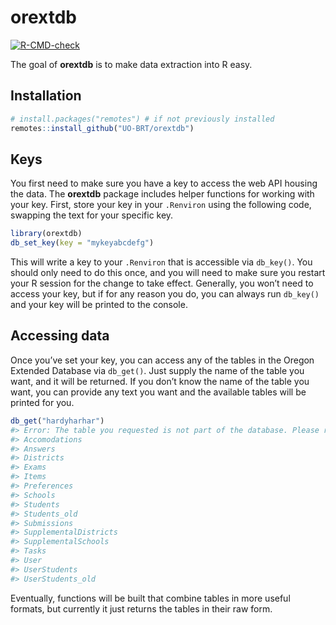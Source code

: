 
<!-- README.md is generated from README.Rmd. Please edit that file -->

# orextdb

<!-- badges: start -->

[![R-CMD-check](https://github.com/UO-BRT/orextdb/workflows/R-CMD-check/badge.svg)](https://github.com/UO-BRT/orextdb/actions)
<!-- badges: end -->

The goal of **orextdb** is to make data extraction into R easy.

## Installation

``` r
# install.packages("remotes") # if not previously installed
remotes::install_github("UO-BRT/orextdb")
```

## Keys

You first need to make sure you have a key to access the web API housing
the data. The **orextdb** package includes helper functions for working
with your key. First, store your key in your `.Renviron` using the
following code, swapping the text for your specific key.

``` r
library(orextdb)
db_set_key(key = "mykeyabcdefg")
```

This will write a key to your `.Renviron` that is accessible via
`db_key()`. You should only need to do this once, and you will need to
make sure you restart your R session for the change to take effect.
Generally, you won’t need to access your key, but if for any reason you
do, you can always run `db_key()` and your key will be printed to the
console.

## Accessing data

Once you’ve set your key, you can access any of the tables in the Oregon
Extended Database via `db_get()`. Just supply the name of the table you
want, and it will be returned. If you don’t know the name of the table
you want, you can provide any text you want and the available tables
will be printed for you.

``` r
db_get("hardyharhar")
#> Error: The table you requested is not part of the database. Please request one of the following tables:
#> Accomodations
#> Answers
#> Districts
#> Exams
#> Items
#> Preferences
#> Schools
#> Students
#> Students_old
#> Submissions
#> SupplementalDistricts
#> SupplementalSchools
#> Tasks
#> User
#> UserStudents
#> UserStudents_old
```

Eventually, functions will be built that combine tables in more useful
formats, but currently it just returns the tables in their raw form.
